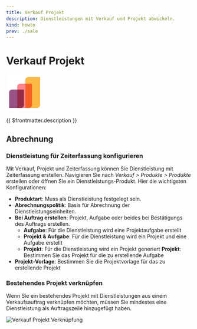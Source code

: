 ```yaml
---
title: Verkauf Projekt
description: Dienstleistungen mit Verkauf und Projekt abwickeln.
kind: howto
prev: ./sale
---
```

# Verkauf Projekt
![icons_odoo_sale](attachments/icons_odoo_sale.png)

{{ $frontmatter.description }}

## Abrechnung

### Dienstleistung für Zeiterfassung konfigurieren

Mit Verkauf, Projekt und Zeiterfassung können Sie Dienstleistung mit Zeiterfassung erstellen. Navigieren Sie nach *Verkauf > Produkte > Produkte* erstellen oder öffnen Sie ein Dienstleistungs-Produkt. Hier die wichtigsten Konfigurationen:

* **Produktart**: Muss als Dienstleistung festgelegt sein.
* **Abrechnungspolitik**: Basis für Abrechnung der Dienstleistungseinheiten.
* **Bei Auftrag erstellen**: Projekt, Aufgabe oder beides bei Bestätigungs des Auftrags erstellen. 
	* **Aufgabe**: Für die Dienstleistung wird eine Projektaufgabe erstellt
	* **Projekt & Aufgabe**: Für die Dienstleistung wird ein Projekt und eine Aufgabe erstellt
	* **Projekt**: Für die Dienstleistung wird ein Projekt generiert
**Projekt**: Bestimmen Sie das Projekt für die zu erstellende Aufgabe
* **Projekt-Vorlage**: Bestimmen Sie die Projektvorlage für das zu erstellende Projekt

### Bestehendes Projekt verknüpfen

Wenn Sie ein bestehendes Projekt mit Dienstleistungen aus einem Verkaufsauftrag verknüpfen möchten, müssen Sie mindestes eine Dienstleistung als Auftragszeile hinzugefügt haben.

![Verkauf Projekt Verknüpfung](attachments/Verkauf%20Projekt%20Verknüpfung.gif)